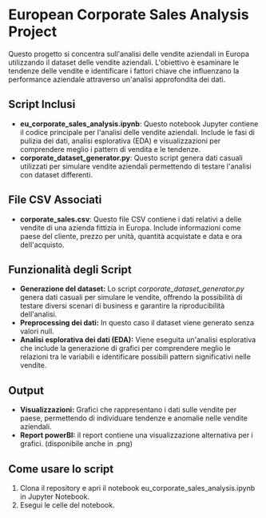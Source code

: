 <h1>European Corporate Sales Analysis Project</h1>
<p>Questo progetto si concentra sull'analisi delle vendite aziendali in Europa utilizzando il dataset delle vendite aziendali. L'obiettivo è esaminare le tendenze delle vendite e identificare i fattori chiave che influenzano la performance aziendale attraverso un'analisi approfondita dei dati.</p>

<h2>Script Inclusi</h2>
<ul>
    <li><strong>eu_corporate_sales_analysis.ipynb</strong>: Questo notebook Jupyter contiene il codice principale per l'analisi delle vendite aziendali. Include le fasi di pulizia dei dati, analisi esplorativa (EDA) e visualizzazioni per comprendere meglio i pattern di vendita e le tendenze.</li>
    <li><strong>corporate_dataset_generator.py</strong>: Questo script genera dati casuali utilizzati per simulare vendite aziendali permettendo di testare l'analisi con dataset differenti.</li>
</ul>

<h2>File CSV Associati</h2>
<ul>
    <li><strong>corporate_sales.csv</strong>: Questo file CSV contiene i dati relativi a delle vendite di una azienda fittizia in Europa. Include informazioni come paese del cliente, prezzo per unità, quantità acquistate e data e ora dell'acquisto.</li>
</ul>

<h2>Funzionalità degli Script</h2>
<ul>
     <li><strong>Generazione del dataset:</strong> Lo script <em>corporate_dataset_generator.py</em> genera dati casuali per simulare le vendite, offrendo la possibilità di testare diversi scenari di business e garantire la riproducibilità dell'analisi.</li>
    <li><strong>Preprocessing dei dati:</strong> In questo caso il dataset viene generato senza valori null.</li>
    <li><strong>Analisi esplorativa dei dati (EDA):</strong> Viene eseguita un'analisi esplorativa che include la generazione di grafici per comprendere meglio le relazioni tra le variabili e identificare possibili pattern significativi nelle vendite.</li>
 
</ul>

<h2>Output</h2>
<ul>
    <li><strong>Visualizzazioni:</strong> Grafici che rappresentano i dati sulle vendite per paese, permettendo di individuare tendenze e anomalie nelle vendite aziendali.</li>
    <li><strong>Report powerBI:</strong> il report contiene una visualizzazione alternativa per i grafici. (disponibile anche in .png)</li>
</ul>

<h2>Come usare lo script</h2>
<ol>
<li>Clona il repository e apri il notebook eu_corporate_sales_analysis.ipynb in Jupyter Notebook.</li>
<li>Esegui le celle del notebook.</li>
</ol>


